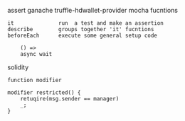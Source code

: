 assert 
ganache
truffle-hdwallet-provider
mocha fucntions 

    it              run  a test and make an assertion 
    describe        groups together 'it' fucntions
    beforeEach      execute some general setup code

        () => 
        async wait



solidity 

    function modifier

    modifier restricted() {
        retuqire(msg.sender == manager)
        _;
    }
